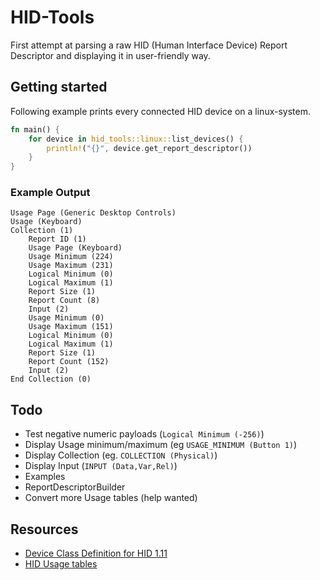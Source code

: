 # HID-Tools

First attempt at parsing a raw HID (Human Interface Device) Report Descriptor 
and displaying it in user-friendly way.

## Getting started

Following example prints every connected HID device on a linux-system.

```rust
fn main() {
    for device in hid_tools::linux::list_devices() {
        println!("{}", device.get_report_descriptor())
    }
}
```


### Example Output
```
Usage Page (Generic Desktop Controls) 
Usage (Keyboard)
Collection (1) 
    Report ID (1) 
    Usage Page (Keyboard) 
    Usage Minimum (224) 
    Usage Maximum (231) 
    Logical Minimum (0) 
    Logical Maximum (1) 
    Report Size (1) 
    Report Count (8) 
    Input (2) 
    Usage Minimum (0) 
    Usage Maximum (151) 
    Logical Minimum (0) 
    Logical Maximum (1) 
    Report Size (1) 
    Report Count (152) 
    Input (2) 
End Collection (0) 
```

## Todo

- Test negative numeric payloads (`Logical Minimum (-256)`)
- Display Usage minimum/maximum (eg `USAGE_MINIMUM (Button 1)`)
- Display Collection (eg. `COLLECTION (Physical)`)
- Display Input (`INPUT (Data,Var,Rel)`)
- Examples
- ReportDescriptorBuilder
- Convert more Usage tables (help wanted)


## Resources

- [Device Class Definition for HID 1.11](https://www.usb.org/sites/default/files/hid1_11.pdf)
- [HID Usage tables](https://usb.org/sites/default/files/hut1_3_0.pdf)

